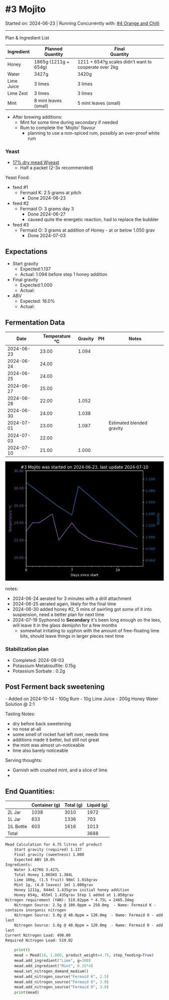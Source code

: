 <h1> #3 Mojito </h1>

Started on: 2024-06-23 | Running Concurrently with: [#4 Orange and Chilli](4_Orange_and_Chilli.md)


<hr>

Plan & Ingredient List

| Ingredient | Planned<br/>Quantity  | Final<br/>Quantity                                    |
|------------|-----------------------|-------------------------------------------------------|
| Honey      | 1865g (1211g + 654g)  | 1211 + 654?g scales didn't want to cooperate over 2kg |
| Water      | 3427g                 | 3420g                                                 |
| Lime Juice | 3 limes               | 3 limes                                               | 
| Lime Zest  | 3 limes               | 3 limes                                               | 
| Mint       | 8 mint leaves (small) | 5 mint leaves (small)                                 |

- After brewing additions:
    - Mint for some time during secondary if needed
    - Rum to complete the 'Mojito' flavour
        - planning to use a non-spiced rum, possibly an over-proof white rum

<h3>Yeast</h3>

- [17% dry mead Wyeast](https://www.themaltmiller.co.uk/product/wyeast-4021-dry-white-sparkling/?v=79cba1185463)
    - Half a packet (2-3x recommended)

Yeast Food:

- feed #1
    - Fermaid K: 2.5 grams at pitch
        - Done 2024-06-23
- feed #2
    - Fermaid O: 3 grams day 3
        - Done 2024-06-27
        - caused quite the energetic reaction, had to replace the bubbler
- feed #3
    - Fermaid O: 3 grams at addition of Honey - at or below 1.050 grav
        - Done 2024-07-03

## Expectations

- Start gravity
    - Expected:1.137
    - Actual: 1.094 before step 1 honey addition
- Final gravity
    - Expected:1.000
    - Actual:
- ABV
    - Expected: 16.0%
    - Actual:

<h2>Fermentation Data</h2>

| Date       | Temperature  °C | Gravity | PH | Notes                     |
|------------|-----------------|---------|----|---------------------------|
| 2024-06-23 | 23.00           | 1.094   |    |                           |
| 2024-06-24 | 24.00           |         |    |                           |
| 2024-06-25 | 24.00           |         |    |                           |
| 2024-06-27 | 25.00           |         |    |                           |
| 2024-06-28 | 22.00           | 1.052   |    |                           |
| 2024-06-30 | 24.00           | 1.038   |    |                           |
| 2024-07-01 | 23.00           | 1.087   |    | Estimated blended gravity |
| 2024-07-03 | 22.00           |         |    |                           |
| 2024-07-10 | 21.00           | 1.000   |    |                           |

![3_Mojito.png](3_Mojito.png)

notes:

- 2024-06-24 aerated for 3 minutes with a drill attachment
- 2024-06-25 aerated again, likely for the final time
- 2024-06-30 added honey #2, 5 mins of swirling got some of it into suspension, need a better plan for next time
- 2024-07-19 Syphoned to **Secondary** it's been long enough on the lees, will leave it in the glass demijohn for a few
  months
    - somewhat irritating to syphon with the amount of free-floating lime bits, should leave things in larger pieces
      next time

<h3>Stabilization plan</h3>

- Completed: 2024-08-03
- Potassium Metabisulfite: 0.15g
- Potassium Sorbate : 0.2g

<h2> Post Ferment back sweetening</h2>
- Added on 2024-10-14
- 100g Rum
- 10g Lime Juice
- 200g Honey Water Solution @ 2:1

Tasting Notes:

- dry before back sweetening
- no nose at-all
- some smell of rocket fuel left over, needs time
- additions made it better, but still not great
- the mint was almost un-noticeable
- lime also barely noticeable

Serving thoughts:

- Garnish with crushed mint, and a slice of lime
-

## End Quantities:

|            | Container (g) | Total (g) | Liquid (g) | 
|------------|---------------|-----------|------------|
| 2L Jar     | 1038          | 3010      | 1972       | 
| 1L Jar     | 633           | 1336      | 703        | 
| 1lL Bottle | 603           | 1616      | 1013       | 
| Total      |               |           | 3688       | 

```
Mead Calculation for 4.75 litres of product
	Start gravity (required) 1.137 
	Final gravity (sweetness) 1.000 
	Expected ABV 18.0% 
Ingredients: 
	Water 3.427KG 3.427L 
	Total Honey 1.865KG 1.304L
	Lime 100g, (1.5 fruit) 98ml 1.016grav 
	Mint 1g, (4.0 leaves) 1ml 1.000grav 
	Honey 1211g, 844ml 1.435grav initial honey addition
	Honey 654g, 455ml 1.435grav Step 1 added at 1.050grav
Nitrogen requirement (YAN): 519.02ppm * 4.75L = 2465.34mg
	Nitrogen Source: 2.5g @ 100.0ppm = 250.0mg  - Name: Fermaid K - contains inorganic nitrogen
	Nitrogen Source: 3.0g @ 40.0ppm = 120.0mg  - Name: Fermaid O - add last
	Nitrogen Source: 3.0g @ 40.0ppm = 120.0mg  - Name: Fermaid O - add last
Current Nitrogen Load: 490.00 
Required Nitrogen Load: 519.02
```

``` python
    print()
    mead = Mead(18, 1.000, product_weight=4.75, step_feeding=True)
    mead.add_ingredient("Lime", g=100)
    mead.add_ingredient("Mint", 0.15*4)
    mead.set_nitrogen_demand_medium()
    mead.add_nitrogen_source("Fermaid K", 2.5)
    mead.add_nitrogen_source("Fermaid O", 3.0)
    mead.add_nitrogen_source("Fermaid O", 3.0)
    print(mead)
```
